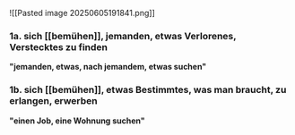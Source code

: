 ![[Pasted image 20250605191841.png]]

### 1a. sich [[bemühen]], jemanden, etwas Verlorenes, Verstecktes zu finden
**"jemanden, etwas, nach jemandem, etwas suchen"**


### 1b. sich [[bemühen]], etwas Bestimmtes, was man braucht, zu erlangen, erwerben
**"einen Job, eine Wohnung suchen"**